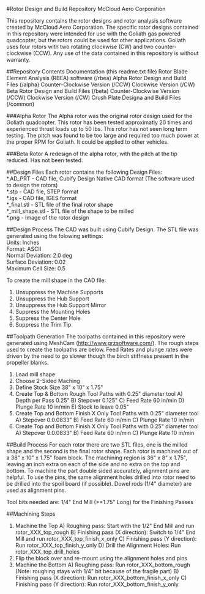 #Rotor Design and Build Repository
McCloud Aero Corporation

This repository contains the rotor designs and rotor analysis software created by McCloud Aero Corporation. The specific rotor designs contained in this repository were intended for use with the Goliath gas powered quadcopter, but the rotors could be used for other applications.  Goliath uses four rotors with two rotating clockwise (CW) and two counter-clockwise (CCW).  Any use of the data contained in this repository is without warranty.

##Repository Contents
 Documentation (this readme.txt file)
 Rotor Blade Element Analysis (RBEA) software (/rbea)
 Alpha Rotor Design and Build Files (/alpha)
  Counter-Clockwise Version (/CCW)
  Clockwise Version (/CW)
 Beta Rotor Design and Build Files  (/beta)
  Counter-Clockwise Version (/CCW)
  Clockwise Version (/CW)
 Crush Plate Designa and Build Files (/common)

###Alpha Rotor
The Alpha rotor was the original rotor design used for the Goliath quadcopter. This rotor has been tested approximatly 20 times and experienced thrust loads up to 50 lbs. This rotor has not seen long term testing. The pitch was found to be too large and required too much power at the proper RPM for Goliath. It could be applied to other vehicles.

###Beta Rotor
A redesign of the alpha rotor, with the pitch at the tip reduced.  Has not been tested.
 
##Design Files
Each rotor contains the following Design Files:<br>
 *.AD_PRT		- CAD file, Cubify Design Native CAD format (The software used to design the rotors)<br>
 *.stp			- CAD file, STEP format<br>
 *.igs			- CAD file, IGES format<br>
 *_final.stl		- STL file of the final rotor shape<br>
 *_mill_shape.stl	- STL file of the shape to be milled<br>
 *.png			- Image of the rotor design<br>
 
##Design Process
The CAD was built using Cubify Design. The STL file was generated using the folowing settings:<br>
 Units: Inches<br>
 Format: ASCII<br>
 Normal Deviation: 2.0 deg<br>
 Surface Deviation: 0.02<br>
 Maximum Cell Size: 0.5<br>

To create the mill shape in the CAD file:<br>
1. Unsuppress the Machine Supports
2. Unsuppress the Hub Support
3. Unsuppress the Hub Support Mirror
4. Suppress the Mounting Holes
5. Suppress the Center Hole
6. Suppress the Trim Tip

##Toolpath Generation
The toolpaths contained in this repository were generated using MeshCam (http://www.grzsoftware.com/). The rough steps used to create the toolpaths are below.  Feed Rates and plunge rates were driven by the need to go slower though the birch stiffness present in the propeller blanks.

1) Load mill shape
2) Choose 2-Sided Maching
3) Define Stock Size 38" x 10" x 1.75"
4) Create Top & Bottom Rough Tool Paths with 0.25" diameter tool
 A) Depth per Pass 0.25"
 B) Stepover 0.125"
 C) Feed Rate 60 in/min 
 D) Plunge Rate 10 in/min
 E) Stock to leave 0.05"
5) Create Top and Bottom Finish X Only Tool Paths with 0.25" diameter tool
 A) Stepover 0.0.0833"
 B) Feed Rate 60 in/min 
 C) Plunge Rate 10 in/min
6) Create Top and Bottom Finish X Only Tool Paths with 0.25" diameter tool
 A) Stepover 0.0.0833"
 B) Feed Rate 60 in/min 
 C) Plunge Rate 10 in/min

##Build Process
For each rotor there are two STL files, one is the milled shape and the second is the final rotor shape. Each rotor is machined out of a 38" x 10" x 1.75" foam block.  The machining region is 36" x 8" x 1.75", leaving an inch extra on each of the side and no extra on the top and bottom. To machine the part double sided accurately, alignment pins are helpful.  To use the pins, the same alignment holes drilled into rotor need to be drilled into the spoil board (if possible).  Dowel rods (1/4" diameter) are used as alignment pins.

Tool bits needed are:
1/4" End Mill  (>=1.75" Long) for the Finishing Passes

##Machining Steps
1) Machine the Top
 A) Roughing pass: Start with the 1/2" End Mill and run rotor_XXX_top_rough
 B) Finishing pass (X direction): Switch to 1/4" End Mill and run rotor_XXX_top_finish_x_only
 C) Finishing pass (Y direction): Run rotor_XXX_top_finish_y_only
 D) Drill the Alignment Holes: Run rotor_XXX_top_drill_holes
2) Flip the block over and re-mount using the alignment holes and pins
3) Machine the Bottom
 A) Roughing pass: Run rotor_XXX_bottom_rough (Note: roughing stays with 1/4" bit because of the fragile part)
 B) Finishing pass (X direction): Run rotor_XXX_bottom_finish_x_only
 C) Finishing pass (Y direction): Run rotor_XXX_bottom_finish_y_only
